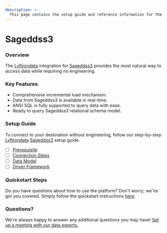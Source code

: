 ```yaml
---
description: >-
  This page contains the setup guide and reference information for the Sageddss3 source connector.
---
```


# Sageddss3

### Overview

The [Lyftrondata](https://www.lyftrondata.com/) integration for [Sageddss3](None) provides the most natural way to access data while requiring no engineering.

### Key Features

* Comprehensive incremental load mechanism.
* Data from Sageddss3 is available in real-time.&#x20;
* ANSI SQL is fully supported to query data with ease.
* Ready to query Sageddss3 relational schema model.

### Setup Guide

To connect to your destination without engineering, follow our step-by-step [Lyftrondata](https://www.lyftrondata.com/)  [Sageddss3](None) setup guide.

* [ ] [Prerequisite](prerequisite.md)
* [ ] [Connection Steps](connection-steps.md)
* [ ] [Data Model](data-model/erd.md)
* [ ] [Driver Framework](driver-framework/)

### Quickstart Steps

Do you have questions about how to use the platform? Don't worry; we've got you covered. Simply follow the quickstart instructions [here](../README.md).

### Questions? <a href="#questions" id="questions"></a>

We're always happy to answer any additional questions you may have! [Set up a meeting with our data experts.](https://www.lyftrondata.com/book-a-meeting/)

